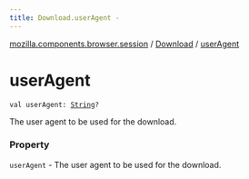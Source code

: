 ```yaml
---
title: Download.userAgent - 
---
```


[mozilla.components.browser.session](../index.html) / [Download](index.html) / [userAgent](./user-agent.html)

# userAgent

`val userAgent: `[`String`](https://kotlinlang.org/api/latest/jvm/stdlib/kotlin/-string/index.html)`?`

The user agent to be used for the download.

### Property

`userAgent` - The user agent to be used for the download.